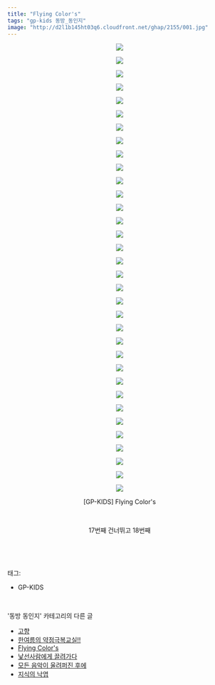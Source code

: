 ```yaml
---
title: "Flying Color's"
tags: "gp-kids 동방_동인지"
image: "http://d2l1b145ht03q6.cloudfront.net/ghap/2155/001.jpg"
---
```

<div class="article">
<p style="text-align: center; clear: none; float: none;"><img src="{{ site.imgserver1 }}/ghap/2155/001.jpg"/></p>
<p style="text-align: center; clear: none; float: none;"><img src="{{ site.imgserver1 }}/ghap/2155/002.jpg"/></p>
<p style="text-align: center; clear: none; float: none;"><img src="{{ site.imgserver1 }}/ghap/2155/003.jpg"/></p>
<p style="text-align: center; clear: none; float: none;"><img src="{{ site.imgserver1 }}/ghap/2155/004.jpg"/></p>
<p style="text-align: center; clear: none; float: none;"><img src="{{ site.imgserver1 }}/ghap/2155/005.jpg"/></p>
<p style="text-align: center; clear: none; float: none;"><img src="{{ site.imgserver1 }}/ghap/2155/006.jpg"/></p>
<p style="text-align: center; clear: none; float: none;"><img src="{{ site.imgserver1 }}/ghap/2155/007.jpg"/></p>
<p style="text-align: center; clear: none; float: none;"><img src="{{ site.imgserver1 }}/ghap/2155/008.jpg"/></p>
<p style="text-align: center; clear: none; float: none;"><img src="{{ site.imgserver1 }}/ghap/2155/009.jpg"/></p>
<p style="text-align: center; clear: none; float: none;"><img src="{{ site.imgserver1 }}/ghap/2155/010.jpg"/></p>
<p style="text-align: center; clear: none; float: none;"><img src="{{ site.imgserver1 }}/ghap/2155/011.jpg"/></p>
<p style="text-align: center; clear: none; float: none;"><img src="{{ site.imgserver1 }}/ghap/2155/012.jpg"/></p>
<p style="text-align: center; clear: none; float: none;"><img src="{{ site.imgserver1 }}/ghap/2155/013.jpg"/></p>
<p style="text-align: center; clear: none; float: none;"><img src="{{ site.imgserver1 }}/ghap/2155/014.jpg"/></p>
<p style="text-align: center; clear: none; float: none;"><img src="{{ site.imgserver1 }}/ghap/2155/015.jpg"/></p>
<p style="text-align: center; clear: none; float: none;"><img src="{{ site.imgserver1 }}/ghap/2155/016.jpg"/></p>
<p style="text-align: center; clear: none; float: none;"><img src="{{ site.imgserver1 }}/ghap/2155/017.jpg"/></p>
<p style="text-align: center; clear: none; float: none;"><img src="{{ site.imgserver1 }}/ghap/2155/018.jpg"/></p>
<p style="text-align: center; clear: none; float: none;"><img src="{{ site.imgserver1 }}/ghap/2155/019.jpg"/></p>
<p style="text-align: center; clear: none; float: none;"><img src="{{ site.imgserver1 }}/ghap/2155/020.jpg"/></p>
<p style="text-align: center; clear: none; float: none;"><img src="{{ site.imgserver1 }}/ghap/2155/021.jpg"/></p>
<p style="text-align: center; clear: none; float: none;"><img src="{{ site.imgserver1 }}/ghap/2155/022.jpg"/></p>
<p style="text-align: center; clear: none; float: none;"><img src="{{ site.imgserver1 }}/ghap/2155/023.jpg"/></p>
<p style="text-align: center; clear: none; float: none;"><img src="{{ site.imgserver1 }}/ghap/2155/024.jpg"/></p>
<p style="text-align: center; clear: none; float: none;"><img src="{{ site.imgserver1 }}/ghap/2155/025.jpg"/></p>
<p style="text-align: center; clear: none; float: none;"><img src="{{ site.imgserver1 }}/ghap/2155/026.jpg"/></p>
<p style="text-align: center; clear: none; float: none;"><img src="{{ site.imgserver1 }}/ghap/2155/027.jpg"/></p>
<p style="text-align: center; clear: none; float: none;"><img src="{{ site.imgserver1 }}/ghap/2155/028.jpg"/></p>
<p style="text-align: center; clear: none; float: none;"><img src="{{ site.imgserver1 }}/ghap/2155/029.jpg"/></p>
<p style="text-align: center; clear: none; float: none;"><img src="{{ site.imgserver1 }}/ghap/2155/030.jpg"/></p>
<p style="text-align: center; clear: none; float: none;"><img src="{{ site.imgserver1 }}/ghap/2155/031.jpg"/></p>
<p style="text-align: center; clear: none; float: none;"><img src="{{ site.imgserver1 }}/ghap/2155/032.jpg"/></p>
<p style="text-align: center; clear: none; float: none;"><img src="{{ site.imgserver1 }}/ghap/2155/033.jpg"/></p>
<p style="text-align: center; clear: none; float: none;"><img src="{{ site.imgserver1 }}/ghap/2155/034.jpg"/></p>
<p style="text-align: center; clear: none; float: none;">[GP-KIDS] Flying Color's</p>
<p style="text-align: center; clear: none; float: none;"><br/></p>
<p style="text-align: center; clear: none; float: none;">17번째 건너뛰고 18번째</p>
<p><br/></p>
</div><br/>
<div class="tagTrail">
<p>태그: </p>
<ul>
<li>GP-KIDS</li>
</ul>
</div><br/>
<div class="another">
<p>'동방 동인지' 카테고리의 다른 글</p>
<ul>
<li><a href="/ghap_2159">고향</a></li>
<li><a href="/ghap_2156">한여름의 약점극복교실!!</a></li>
<li><a href="/ghap_2155">Flying Color's</a></li>
<li><a href="/ghap_2154">낯선사람에게 끌려가다</a></li>
<li><a href="/ghap_2153">모든 음악이 울려퍼진 후에</a></li>
<li><a href="/ghap_2152">지식의 낙엽</a></li>
</ul>
</div><br/>
<div class="cb_module cb_fluid">
<div class="cb_wrt cb_profile">
</div><!-- commentList close -->
</div><br/>
